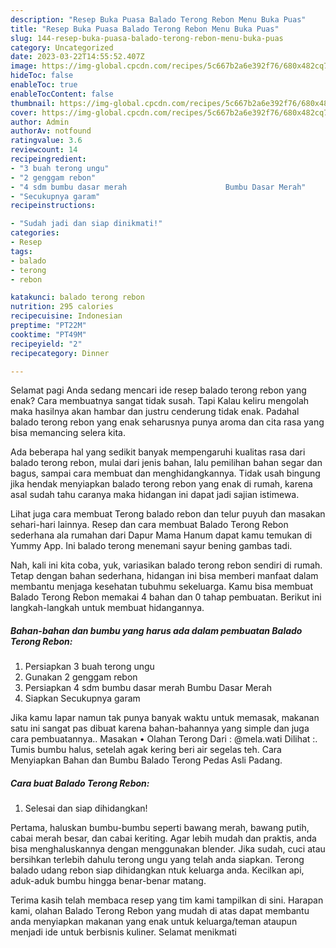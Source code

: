 ```yaml
---
description: "Resep Buka Puasa Balado Terong Rebon Menu Buka Puas"
title: "Resep Buka Puasa Balado Terong Rebon Menu Buka Puas"
slug: 144-resep-buka-puasa-balado-terong-rebon-menu-buka-puas
category: Uncategorized
date: 2023-03-22T14:55:52.407Z
image: https://img-global.cpcdn.com/recipes/5c667b2a6e392f76/680x482cq70/balado-terong-rebon-foto-resep-utama.jpg
hideToc: false
enableToc: true
enableTocContent: false
thumbnail: https://img-global.cpcdn.com/recipes/5c667b2a6e392f76/680x482cq70/balado-terong-rebon-foto-resep-utama.jpg
cover: https://img-global.cpcdn.com/recipes/5c667b2a6e392f76/680x482cq70/balado-terong-rebon-foto-resep-utama.jpg
author: Admin
authorAv: notfound
ratingvalue: 3.6
reviewcount: 14
recipeingredient:
- "3 buah terong ungu"
- "2 genggam rebon"
- "4 sdm bumbu dasar merah                      Bumbu Dasar Merah"
- "Secukupnya garam"
recipeinstructions:

- "Sudah jadi dan siap dinikmati!"
categories:
- Resep
tags:
- balado
- terong
- rebon

katakunci: balado terong rebon 
nutrition: 295 calories
recipecuisine: Indonesian
preptime: "PT22M"
cooktime: "PT49M"
recipeyield: "2"
recipecategory: Dinner

---
```



Selamat pagi Anda sedang mencari ide resep balado terong rebon yang enak? Cara membuatnya sangat tidak susah. Tapi Kalau keliru mengolah maka hasilnya akan hambar dan justru cenderung tidak enak. Padahal balado terong rebon yang enak seharusnya punya aroma dan cita rasa yang bisa memancing selera kita.


Ada beberapa hal yang sedikit banyak mempengaruhi kualitas rasa dari balado terong rebon, mulai dari jenis bahan, lalu pemilihan bahan segar dan bagus, sampai cara membuat dan menghidangkannya. Tidak usah bingung jika hendak menyiapkan balado terong rebon yang enak di rumah, karena asal sudah tahu caranya maka hidangan ini dapat jadi sajian istimewa.

Lihat juga cara membuat Terong balado rebon dan telur puyuh dan masakan sehari-hari lainnya. Resep dan cara membuat Balado Terong Rebon sederhana ala rumahan dari Dapur Mama Hanum dapat kamu temukan di Yummy App. Ini balado terong menemani sayur bening gambas tadi.


Nah, kali ini kita coba, yuk, variasikan balado terong rebon sendiri di rumah. Tetap dengan bahan sederhana, hidangan ini bisa memberi manfaat dalam membantu menjaga kesehatan tubuhmu sekeluarga. Kamu bisa membuat Balado Terong Rebon memakai 4 bahan dan 0 tahap pembuatan. Berikut ini langkah-langkah untuk membuat hidangannya.

<!--inarticleads1-->

##### Bahan-bahan dan bumbu yang harus ada dalam pembuatan Balado Terong Rebon:

1. Persiapkan 3 buah terong ungu
1. Gunakan 2 genggam rebon
1. Persiapkan 4 sdm bumbu dasar merah                      Bumbu Dasar Merah
1. Siapkan Secukupnya garam


Jika kamu lapar namun tak punya banyak waktu untuk memasak, makanan satu ini sangat pas dibuat karena bahan-bahannya yang simple dan juga cara pembuatannya.. Masakan • Olahan Terong Dari : @mela.wati Dilihat :. Tumis bumbu halus, setelah agak kering beri air segelas teh. Cara Menyiapkan Bahan dan Bumbu Balado Terong Pedas Asli Padang. 

<!--inarticleads2-->

##### Cara buat Balado Terong Rebon:


1. Selesai dan siap dihidangkan!

Pertama, haluskan bumbu-bumbu seperti bawang merah, bawang putih, cabai merah besar, dan cabai keriting. Agar lebih mudah dan praktis, anda bisa menghaluskannya dengan menggunakan blender. Jika sudah, cuci atau bersihkan terlebih dahulu terong ungu yang telah anda siapkan. Terong balado udang rebon siap dihidangkan ntuk keluarga anda. Kecilkan api, aduk-aduk bumbu hingga benar-benar matang. 

Terima kasih telah membaca resep yang tim kami tampilkan di sini. Harapan kami, olahan Balado Terong Rebon yang mudah di atas dapat membantu anda menyiapkan makanan yang enak untuk keluarga/teman ataupun menjadi ide untuk berbisnis kuliner. Selamat menikmati
